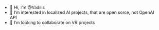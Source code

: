 - 👋 Hi, I’m @Vadilis
- 👀 I’m interested in localized AI projects, that are open sorce, not OpenAI API 
- 💞️ I’m looking to collaborate on VR projects

<!---
Vadilis/Vadilis is a ✨ special ✨ repository because its `README.md` (this file) appears on your GitHub profile.
You can click the Preview link to take a look at your changes.
--->
